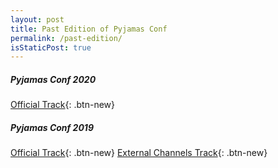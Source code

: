 ```yaml
---
layout: post
title: Past Edition of Pyjamas Conf
permalink: /past-edition/
isStaticPost: true
---
```


##### Pyjamas Conf 2020

[Official Track](https://www.youtube.com/watch?v=5_P89NiG-s4&list=PLiwrSoq9tHkGa9Ey2L0rIVWSm61J2RrSW){: .btn-new}

##### Pyjamas Conf 2019

[Official Track](https://www.youtube.com/watch?v=8wAmTH9hBac&list=PLiwrSoq9tHkHKIevwB2gLbZLxedUpd7Wt){: .btn-new}
[External Channels Track](https://www.youtube.com/watch?v=-qWySnuoaTM&list=PLiwrSoq9tHkGv_xv1qO6s-5FZyLXbzbOT){: .btn-new}

<img class="img-responsive feature-image" src="{{ site.baseurl }}/img/sections-background/past-edition.jpg" style="display:none">
